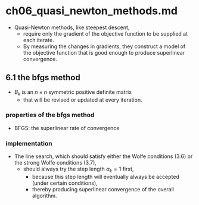 # ch06_quasi_newton_methods.md

* Quasi-Newton methods, like steepest descent,
  * require only the gradient of the objective function to be supplied at each iterate.
  * By measuring the changes in gradients, they
    construct a model of the objective function that is good enough to produce superlinear
    convergence.

## 6.1 the bfgs method
* $B_k$ is an $n \times n$ symmetric positive definite matrix
  * that will be revised or updated at every iteration.

### properties of the bfgs method
* BFGS: the superlinear rate of convergence

### implementation
* The line search, which should satisfy either the Wolfe conditions (3.6) or the strong Wolfe conditions (3.7), 
  * should always try the step length $\alpha_k = 1$ first,
    * because this step length will eventually always be accepted (under certain conditions), 
    * thereby producing superlinear convergence of the overall algorithm.
